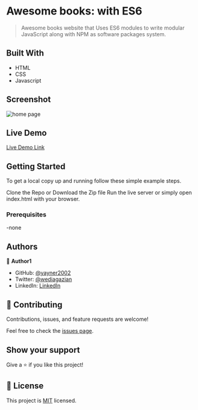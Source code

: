 
# Awesome books: with ES6

> Awesome books website that Uses ES6 modules to write modular JavaScript along with NPM  as software packages system.


## Built With

- HTML
- CSS
- Javascript
## Screenshot
![home page](/images/appscreenshoot.png.png?raw=true "home screenshot")
## Live Demo

[Live Demo Link](https://yayner2002.github.io/Awesome-books-with-ES6/)


## Getting Started

To get a local copy up and running follow these simple example steps.

Clone the Repo or Download the Zip file
Run the live server or simply open index.html with your browser.

### Prerequisites
-none
## Authors

👤 **Author1**

- GitHub: [@yayner2002](https://github.com/yayner2002)
- Twitter: [@wediagazian](https://twitter.com/wediagazian)
- LinkedIn: [LinkedIn](https://www.linkedin.com/in/yaynshet-medhin//yaynshet-medhin)
## 🤝 Contributing

Contributions, issues, and feature requests are welcome!

Feel free to check the [issues page](https://github.com/yayner2002/Awesome-books-with-ES6/issues).

## Show your support

Give a ⭐️ if you like this project!

## 📝 License

This project is [MIT](./MIT.md) licensed.
